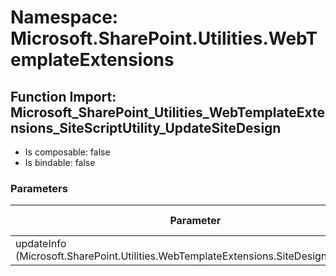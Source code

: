 # Namespace: Microsoft.SharePoint.Utilities.WebTemplateExtensions

## Function Import: Microsoft_SharePoint_Utilities_WebTemplateExtensions_SiteScriptUtility_UpdateSiteDesign

- Is composable: false
- Is bindable: false

### Parameters

Parameter | SPO | SP 2019 | SP 2016 | SP 2013
----------|:---:|:-------:|:-------:|:-------:
updateInfo (Microsoft.SharePoint.Utilities.WebTemplateExtensions.SiteDesignMetadata) | ✅ | ✅ | ❌ | ❌